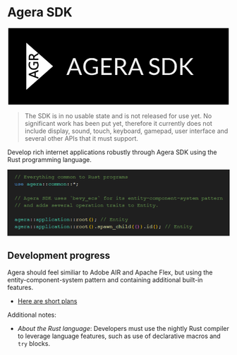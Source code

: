# Agera SDK

<p align="center">

<img src="./assets/logo-72-ppi.png" width="500">

</p>

> The SDK is in no usable state and is not released for use yet. No significant work has been put yet, therefore it currently does not include display, sound, touch, keyboard, gamepad, user interface and several other APIs that it must support.

Develop rich internet applications robustly through Agera SDK using the Rust programming language.

<p align="center">

<img src="./assets/intro-code.png">

</p>

## Development progress

Agera should feel similiar to Adobe AIR and Apache Flex, but using the entity-component-system pattern and containing additional built-in features.

- [Here are short plans](docs/plans.md)

Additional notes:

- *About the Rust language*: Developers must use the nightly Rust compiler to leverage language features, such as use of declarative macros and `try` blocks.